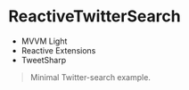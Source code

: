 ReactiveTwitterSearch
=====================

 - MVVM Light
 - Reactive Extensions
 - TweetSharp

> Minimal Twitter-search example.
